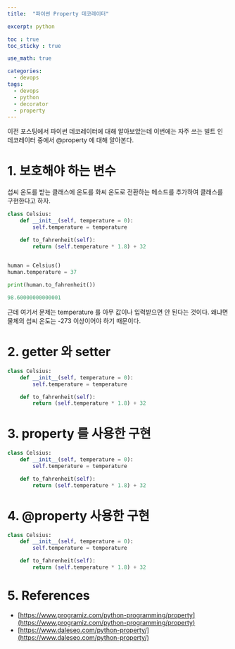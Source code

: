 ```yaml
---
title:  "파이썬 Property 데코레이터"

excerpt: python

toc : true
toc_sticky : true  

use_math: true

categories:
  - devops
tags:
  - devops
  - python
  - decorator
  - property
---
```


이전 포스팅에서 파이썬 데코레이터에 대해 알아보았는데 이번에는 자주 쓰는 빌트 인 데코레이터 중에서 @property 에 대해 알아본다. 


# 1. 보호해야 하는 변수
섭씨 온도를 받는 클래스에 온도를 화씨 온도로 전환하는 메소드를 추가하여 클래스를 구현한다고 하자.

```python
class Celsius:
    def __init__(self, temperature = 0):
        self.temperature = temperature

    def to_fahrenheit(self):
        return (self.temperature * 1.8) + 32
    

human = Celsius()
human.temperature = 37

print(human.to_fahrenheit())

98.60000000000001
```

근데 여기서 문제는 temperature 를 아무 값이나 입력받으면 안 된다는 것이다. 왜냐면 물체의 섭씨 온도는 -273 이상이어야 하기 때문이다. 

# 2. getter 와 setter

```python
class Celsius:
    def __init__(self, temperature = 0):
        self.temperature = temperature

    def to_fahrenheit(self):
        return (self.temperature * 1.8) + 32
```

# 3. property 를 사용한 구현

```python
class Celsius:
    def __init__(self, temperature = 0):
        self.temperature = temperature

    def to_fahrenheit(self):
        return (self.temperature * 1.8) + 32
```

# 4. @property 사용한 구현

```python
class Celsius:
    def __init__(self, temperature = 0):
        self.temperature = temperature

    def to_fahrenheit(self):
        return (self.temperature * 1.8) + 32
```

# 5. References

- [https://www.programiz.com/python-programming/property](https://www.programiz.com/python-programming/property) 
- [https://www.daleseo.com/python-property/](https://www.daleseo.com/python-property/)